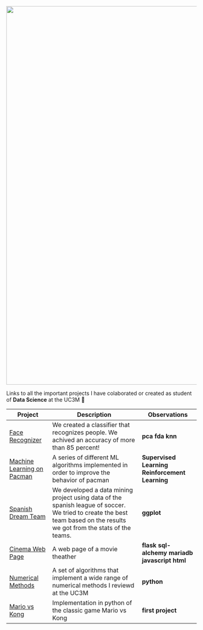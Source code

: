 <a href="https://www.uc3m.es/grado/datos"><img src="https://user-images.githubusercontent.com/58918297/143499682-25fab485-394d-4fa3-9d86-8f120df3ae82.png" width="1000"></a>

Links to all the important projects I have colaborated or created as student of **Data Science** at the UC3M 💙

|**Project**|**Description**|**Observations**|
|-----------|---------------|----------------|
|[Face Recognizer](https://github.com/chriss1245/face-recognizer_with_fda_pca_knn)| We created a classifier that recognizes people. We achived an accuracy of more than 85 percent!|**pca** **fda** **knn**|
|[Machine Learning on Pacman](https://github.com/madebypixel02/Machine-Learning-Pacman)|A series of different ML algorithms implemented in order to improve the behavior of pacman| **Supervised Learning** **Reinforcement Learning**| 
|[Spanish Dream Team](https://github.com/chriss1245/SpanishDreamTeam)| We developed a data mining project using data of the spanish league of soccer. We tried to create the best team based on the results we got from the stats of the teams.| **ggplot**|
|[Cinema Web Page](https://github.com/chriss1245/movie_theather)| A web page of a movie theather | **flask sql-alchemy mariadb javascript html**|
|[Numerical Methods](https://github.com/chriss1245/numerical_methods)| A set of algorithms that implement a wide range of numerical methods I reviewd at the UC3M| **python**|
|[Mario vs Kong](https://github.com/chriss1245/DonkeyKong)|Implementation in python of the classic game Mario vs Kong| **first project**|
